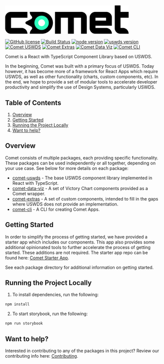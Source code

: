 <p>
  <picture>
    <img alt="Comet Component Library" src="https://raw.githubusercontent.com/MetroStar/comet/main/images/comet-logo.png" width="400px">
  </picture>
</p>

[![GitHub license](https://img.shields.io/github/license/metrostar/comet.svg)](https://github.com/metrostar/comet/blob/main/LICENSE)
[![Build Status](https://img.shields.io/github/actions/workflow/status/metrostar/comet/build-and-deploy.yaml?branch=main)](https://github.com/metrostar/comet/actions)
[![node version](https://img.shields.io/node/v/@metrostar/comet-uswds)](https://www.npmjs.com/package/@metrostar/comet-uswds)
[![uswds version](https://img.shields.io/github/package-json/dependency-version/metrostar/comet/@uswds/uswds?filename=packages%2Fcomet-uswds%2Fpackage.json)](https://www.npmjs.com/package/@uswds/uswds)
<br/>
[![Comet USWDS](https://img.shields.io/npm/v/@metrostar/comet-uswds.svg?label=comet-uswds)](https://www.npmjs.com/package/@metrostar/comet-uswds)
[![Comet Extras](https://img.shields.io/npm/v/@metrostar/comet-extras.svg?label=comet-extras)](https://www.npmjs.com/package/@metrostar/comet-extras)
[![Comet Data Viz](https://img.shields.io/npm/v/@metrostar/comet-data-viz.svg?label=comet-data-viz)](https://www.npmjs.com/package/@metrostar/comet-data-viz)
[![Comet CLI](https://img.shields.io/npm/v/@metrostar/comet-cli.svg?label=comet-cli)](https://www.npmjs.com/package/@metrostar/comet-cli)

Comet is a React with TypeScript Component Library based on USWDS.

In the beginning, Comet was built with a primary focus of USWDS. Today however, it has become more of a framework for React Apps which require USWDS, as well as other functionality (charts, custom components, etc). In the end, we hope to provide a set of modular tools to accelerate developer productivity and simplify the use of Design Systems, particularly USWDS.

## Table of Contents

1. [Overview](#overview)
2. [Getting Started](#getting-started)
3. [Running the Project Locally](#running-the-project-locally)
4. [Want to help?](#want-to-help)

## Overview

Comet consists of multiple packages, each providing specific functionality. These packages can be used independently or all together, depending on your use case. See below for more details on each package:

- [comet-uswds](https://github.com/MetroStar/comet/tree/main/packages/comet-uswds) - The base USWDS component library implemented in React with TypeScript.
- [comet-data-viz](https://github.com/MetroStar/comet/tree/main/packages/comet-data-viz) - A set of Victory Chart components provided as a Comet wrapper.
- [comet-extras](https://github.com/MetroStar/comet/tree/main/packages/comet-extras) - A set of custom components, intended to fill in the gaps where USWDS does not provide an implementation.
- [comet-cli](https://github.com/MetroStar/comet/tree/main/packages/comet-cli) - A CLI for creating Comet Apps.

## Getting Started

In order to simplify the process of getting started, we have provided a starter app which includes our components. This app also provides some additional opinionated tools to further accelerate the process of getting started. These additions are not required. The starter app repo can be found here: [Comet Starter App](https://github.com/MetroStar/comet-starter).

See each package directory for additional information on getting started.

## Running the Project Locally

1. To install dependencies, run the following:

```sh
npm install
```

2. To start storybook, run the following:

```sh
npm run storybook
```

## Want to help?

Interested in contributing to any of the packages in this project? Review our contributing info here: [Contributing](https://github.com/MetroStar/comet/blob/main/CONTRIBUTING.md).
